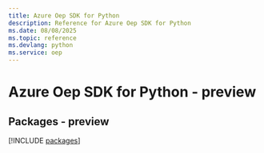 ```yaml
---
title: Azure Oep SDK for Python
description: Reference for Azure Oep SDK for Python
ms.date: 08/08/2025
ms.topic: reference
ms.devlang: python
ms.service: oep
---
```

# Azure Oep SDK for Python - preview
## Packages - preview
[!INCLUDE [packages](oep-index.md)]